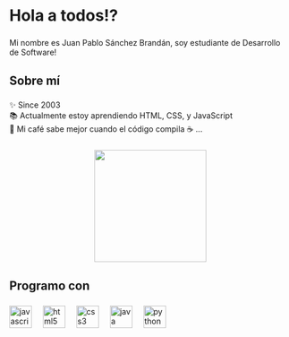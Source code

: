 <h1 align="left">Hola a todos!?</h1>

###

<p align="left">Mi nombre es Juan Pablo Sánchez Brandán, soy estudiante de Desarrollo de Software! </p>

###

<h2 align="left">Sobre mí</h2>

###

<p align="left">
  ✨ Since 2003<br>
  📚 Actualmente estoy aprendiendo HTML, CSS, y JavaScript<br>
  🎲 Mi café sabe mejor cuando el código compila ☕ ...</p>

###

<div align="center">
  <img height="200" src="https://media1.tenor.com/m/i3lImBg2UEQAAAAd/scaler-create-impact.gif" />
</div>

###

<h2 align="left">Programo con</h2>

###

<div align="left">
  <img src="https://cdn.jsdelivr.net/gh/devicons/devicon/icons/javascript/javascript-original.svg" height="40" alt="javascript logo" />
  <img width="12" />
  <img src="https://cdn.jsdelivr.net/gh/devicons/devicon/icons/html5/html5-original.svg" height="40" alt="html5 logo" />
  <img width="12" />
  <img src="https://cdn.jsdelivr.net/gh/devicons/devicon/icons/css3/css3-original.svg" height="40" alt="css3 logo" />
  <img width="12" />
  <img src="https://cdn.jsdelivr.net/gh/devicons/devicon/icons/java/java-original.svg" height="40" alt="java logo" />
  <img width="12" />
  <img src="https://cdn.jsdelivr.net/gh/devicons/devicon/icons/python/python-original.svg" height="40" alt="python logo" />
</div>

###
